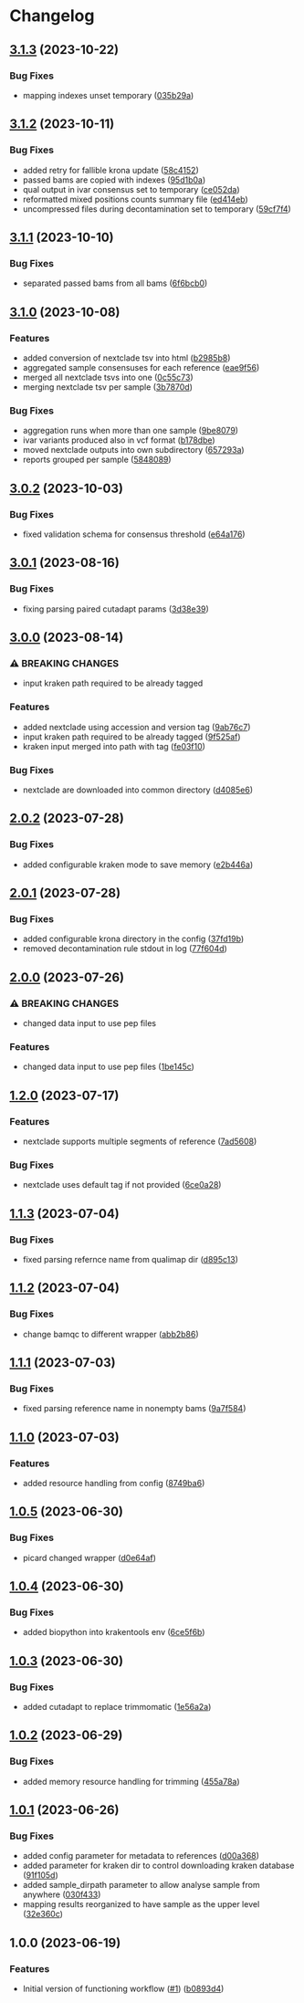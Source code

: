 # Changelog

## [3.1.3](https://github.com/xsitarcik/respiratory/compare/v3.1.2...v3.1.3) (2023-10-22)


### Bug Fixes

* mapping indexes unset temporary ([035b29a](https://github.com/xsitarcik/respiratory/commit/035b29a0a53263b4f9a487e7cd5428438669e68a))

## [3.1.2](https://github.com/xsitarcik/respiratory/compare/v3.1.1...v3.1.2) (2023-10-11)


### Bug Fixes

* added retry for fallible krona update ([58c4152](https://github.com/xsitarcik/respiratory/commit/58c4152309597b01b68ae1781bbcf154bf97142c))
* passed bams are copied with indexes ([95d1b0a](https://github.com/xsitarcik/respiratory/commit/95d1b0a8f4deda61b2d13b40156f89a3119a1c7b))
* qual output in ivar consensus set to temporary ([ce052da](https://github.com/xsitarcik/respiratory/commit/ce052da659de464f0a1d5b265b4e86aefce22129))
* reformatted mixed positions counts summary file ([ed414eb](https://github.com/xsitarcik/respiratory/commit/ed414eb8e0ad0ad47b24b1c5f7cfbf07ac35030b))
* uncompressed files during decontamination set to temporary ([59cf7f4](https://github.com/xsitarcik/respiratory/commit/59cf7f42b87a43c20e698b7a36d66760804913dd))

## [3.1.1](https://github.com/xsitarcik/respiratory/compare/v3.1.0...v3.1.1) (2023-10-10)


### Bug Fixes

* separated passed bams from all bams ([6f6bcb0](https://github.com/xsitarcik/respiratory/commit/6f6bcb0e35db0c50da102520b5de138571197e14))

## [3.1.0](https://github.com/xsitarcik/respiratory/compare/v3.0.2...v3.1.0) (2023-10-08)


### Features

* added conversion of nextclade tsv into html ([b2985b8](https://github.com/xsitarcik/respiratory/commit/b2985b872cb69a14425731a6257ec859ba80cd8d))
* aggregated sample consensuses for each reference ([eae9f56](https://github.com/xsitarcik/respiratory/commit/eae9f560c3551626388e8c10a87dc3df64752c58))
* merged all nextclade tsvs into one ([0c55c73](https://github.com/xsitarcik/respiratory/commit/0c55c733bc10b46e2230172822debe6331c4bb6a))
* merging nextclade tsv per sample ([3b7870d](https://github.com/xsitarcik/respiratory/commit/3b7870d9c549526a3ae44aafe8c37fe80809717d))


### Bug Fixes

* aggregation runs when more than one sample ([9be8079](https://github.com/xsitarcik/respiratory/commit/9be807961f23ac99bd6e519df81ecf70ea7fa0db))
* ivar variants produced also in vcf format ([b178dbe](https://github.com/xsitarcik/respiratory/commit/b178dbefe9636bf13d0a388df612c48a25ee0a88))
* moved nextclade outputs into own subdirectory ([657293a](https://github.com/xsitarcik/respiratory/commit/657293a8832d50f517f0f4fad51b1a784453817e))
* reports grouped per sample ([5848089](https://github.com/xsitarcik/respiratory/commit/58480899caeed7f32349cf876f593dd482ecd621))

## [3.0.2](https://github.com/xsitarcik/respiratory/compare/v3.0.1...v3.0.2) (2023-10-03)


### Bug Fixes

* fixed validation schema for consensus threshold ([e64a176](https://github.com/xsitarcik/respiratory/commit/e64a176727800f67f134e8235c9a2b383c027097))

## [3.0.1](https://github.com/xsitarcik/respiratory/compare/v3.0.0...v3.0.1) (2023-08-16)


### Bug Fixes

* fixing parsing paired cutadapt params ([3d38e39](https://github.com/xsitarcik/respiratory/commit/3d38e39c47ce7e390497915cf64fa3cfdb4934db))

## [3.0.0](https://github.com/xsitarcik/respiratory/compare/v2.0.2...v3.0.0) (2023-08-14)


### ⚠ BREAKING CHANGES

* input kraken path required to be already tagged

### Features

* added nextclade using accession and version tag ([9ab76c7](https://github.com/xsitarcik/respiratory/commit/9ab76c739c9e93b00620dc944d3c49005b24ee51))
* input kraken path required to be already tagged ([9f525af](https://github.com/xsitarcik/respiratory/commit/9f525afebbe333c94650c6c6900e02a9dc720933))
* kraken input merged into path with tag ([fe03f10](https://github.com/xsitarcik/respiratory/commit/fe03f10b49c2da4d671feda5b12d4a285ad847e0))


### Bug Fixes

* nextclade are downloaded into common directory ([d4085e6](https://github.com/xsitarcik/respiratory/commit/d4085e6827242ed95a4ca39f62afa934e3952456))

## [2.0.2](https://github.com/xsitarcik/respiratory/compare/v2.0.1...v2.0.2) (2023-07-28)


### Bug Fixes

* added configurable kraken mode to save memory ([e2b446a](https://github.com/xsitarcik/respiratory/commit/e2b446a80e4e1ffc8c22e1e208d2f19bc14bce89))

## [2.0.1](https://github.com/xsitarcik/respiratory/compare/v2.0.0...v2.0.1) (2023-07-28)


### Bug Fixes

* added configurable krona directory in the config ([37fd19b](https://github.com/xsitarcik/respiratory/commit/37fd19b1c513fa082da067f51aa088b363a17e3a))
* removed decontamination rule stdout in log ([77f604d](https://github.com/xsitarcik/respiratory/commit/77f604d352fa416c7b302909548d2eceef1db4e6))

## [2.0.0](https://github.com/xsitarcik/respiratory/compare/v1.2.0...v2.0.0) (2023-07-26)


### ⚠ BREAKING CHANGES

* changed data input to use pep files

### Features

* changed data input to use pep files ([1be145c](https://github.com/xsitarcik/respiratory/commit/1be145cc2d1278b9a8d714d6e65496fda1f2c876))

## [1.2.0](https://github.com/xsitarcik/respiratory/compare/v1.1.3...v1.2.0) (2023-07-17)


### Features

* nextclade supports multiple segments of reference ([7ad5608](https://github.com/xsitarcik/respiratory/commit/7ad56083d3455ffc94954af267b86f018a90ee95))


### Bug Fixes

* nextclade uses default tag if not provided ([6ce0a28](https://github.com/xsitarcik/respiratory/commit/6ce0a281663fc623c48f56d5e864bcaa64eeb1af))

## [1.1.3](https://github.com/xsitarcik/respiratory/compare/v1.1.2...v1.1.3) (2023-07-04)


### Bug Fixes

* fixed parsing refernce name from qualimap dir ([d895c13](https://github.com/xsitarcik/respiratory/commit/d895c13f40a9bec35e4294d70d3dcc839debd134))

## [1.1.2](https://github.com/xsitarcik/respiratory/compare/v1.1.1...v1.1.2) (2023-07-04)


### Bug Fixes

* change bamqc to different wrapper ([abb2b86](https://github.com/xsitarcik/respiratory/commit/abb2b86ad42603ac3bd763bc2a48293532e3273a))

## [1.1.1](https://github.com/xsitarcik/respiratory/compare/v1.1.0...v1.1.1) (2023-07-03)


### Bug Fixes

* fixed parsing reference name in nonempty bams ([9a7f584](https://github.com/xsitarcik/respiratory/commit/9a7f58436e8a55ee6561fa72e9d905b80d8dbda4))

## [1.1.0](https://github.com/xsitarcik/respiratory/compare/v1.0.5...v1.1.0) (2023-07-03)


### Features

* added resource handling from config ([8749ba6](https://github.com/xsitarcik/respiratory/commit/8749ba6ce02ed35e0de76d3fc543869ed1740cc0))

## [1.0.5](https://github.com/xsitarcik/respiratory/compare/v1.0.4...v1.0.5) (2023-06-30)


### Bug Fixes

* picard changed wrapper ([d0e64af](https://github.com/xsitarcik/respiratory/commit/d0e64af476bd90078700063c2e4dc7c2a398bf84))

## [1.0.4](https://github.com/xsitarcik/respiratory/compare/v1.0.3...v1.0.4) (2023-06-30)


### Bug Fixes

* added biopython into krakentools env ([6ce5f6b](https://github.com/xsitarcik/respiratory/commit/6ce5f6b60a94bee241fec2bf2c0c13ad8c48fdf3))

## [1.0.3](https://github.com/xsitarcik/respiratory/compare/v1.0.2...v1.0.3) (2023-06-30)


### Bug Fixes

* added cutadapt to replace trimmomatic ([1e56a2a](https://github.com/xsitarcik/respiratory/commit/1e56a2acc2d0726c4d86b741cb145252233814bc))

## [1.0.2](https://github.com/xsitarcik/respiratory/compare/v1.0.1...v1.0.2) (2023-06-29)


### Bug Fixes

* added memory resource handling for trimming ([455a78a](https://github.com/xsitarcik/respiratory/commit/455a78ad109939555dd67bca934ac22ffba76b06))

## [1.0.1](https://github.com/xsitarcik/respiratory/compare/v1.0.0...v1.0.1) (2023-06-26)


### Bug Fixes

* added config parameter for metadata to references ([d00a368](https://github.com/xsitarcik/respiratory/commit/d00a368c14e627deefd41a3cc78be4b32b09a2ed))
* added parameter for kraken dir to control downloading kraken database ([91f105d](https://github.com/xsitarcik/respiratory/commit/91f105d7c5faa00cc8e094d1f6bbfd237b9b2e3f))
* added sample_dirpath parameter to allow analyse sample from anywhere ([030f433](https://github.com/xsitarcik/respiratory/commit/030f433c9663a5bc3d3385116cca95ed50168015))
* mapping results reorganized to have sample as the upper level ([32e360c](https://github.com/xsitarcik/respiratory/commit/32e360ca1d65afa214ec963a7da138a5576ba55a))

## 1.0.0 (2023-06-19)


### Features

* Initial version of functioning workflow ([#1](https://github.com/xsitarcik/respiratory/issues/1)) ([b0893d4](https://github.com/xsitarcik/respiratory/commit/b0893d4b83960973015de4360dfd71fea491a909))
